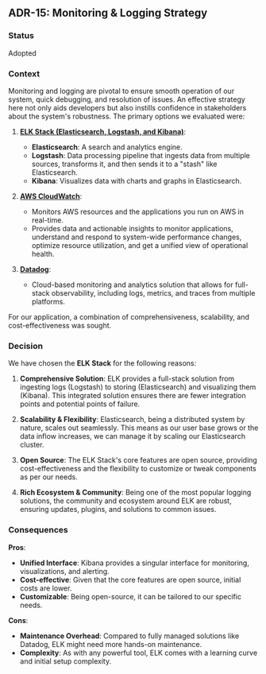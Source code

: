 ## ADR-15: Monitoring & Logging Strategy

### Status
Adopted

### Context
Monitoring and logging are pivotal to ensure smooth operation of our system, quick debugging, and resolution of issues. An effective strategy here not only aids developers but also instills confidence in stakeholders about the system's robustness. The primary options we evaluated were:

1. **[ELK Stack (Elasticsearch, Logstash, and Kibana)](https://www.elastic.co/elk-stack)**:
    - **Elasticsearch**: A search and analytics engine.
    - **Logstash**: Data processing pipeline that ingests data from multiple sources, transforms it, and then sends it to a "stash" like Elasticsearch.
    - **Kibana**: Visualizes data with charts and graphs in Elasticsearch.

2. **[AWS CloudWatch](https://aws.amazon.com/cloudwatch/)**:
    - Monitors AWS resources and the applications you run on AWS in real-time.
    - Provides data and actionable insights to monitor applications, understand and respond to system-wide performance changes, optimize resource utilization, and get a unified view of operational health.

3. **[Datadog](https://www.datadoghq.com/)**:
    - Cloud-based monitoring and analytics solution that allows for full-stack observability, including logs, metrics, and traces from multiple platforms.

For our application, a combination of comprehensiveness, scalability, and cost-effectiveness was sought.

### Decision
We have chosen the **ELK Stack** for the following reasons:

1. **Comprehensive Solution**: ELK provides a full-stack solution from ingesting logs (Logstash) to storing (Elasticsearch) and visualizing them (Kibana). This integrated solution ensures there are fewer integration points and potential points of failure.

2. **Scalability & Flexibility**: Elasticsearch, being a distributed system by nature, scales out seamlessly. This means as our user base grows or the data inflow increases, we can manage it by scaling our Elasticsearch cluster.

3. **Open Source**: The ELK Stack's core features are open source, providing cost-effectiveness and the flexibility to customize or tweak components as per our needs.

4. **Rich Ecosystem & Community**: Being one of the most popular logging solutions, the community and ecosystem around ELK are robust, ensuring updates, plugins, and solutions to common issues.

### Consequences
**Pros**:
- **Unified Interface**: Kibana provides a singular interface for monitoring, visualizations, and alerting.
- **Cost-effective**: Given that the core features are open source, initial costs are lower.
- **Customizable**: Being open-source, it can be tailored to our specific needs.

**Cons**:
- **Maintenance Overhead**: Compared to fully managed solutions like Datadog, ELK might need more hands-on maintenance.
- **Complexity**: As with any powerful tool, ELK comes with a learning curve and initial setup complexity.
